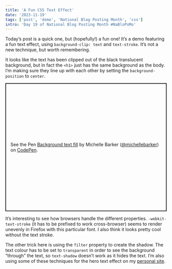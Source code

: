 ```yaml
---
title: 'A Fun CSS Text Effect'
date: '2023-11-19'
tags: ['post', 'demo', 'National Blog Posting Month', 'css']
intro: 'Day 19 of National Blog Posting Month #NaBloPoMo'
---
```


Today’s post is a quick one, but (hopefully!) a fun one! It’s a demo featuring a fun text effect, using `background-clip: text` and `text-stroke`. It’s not a new technique, but worth remembering.

It looks like the text has been clipped out of the black translucent background, but in fact the `<h1>` just has the same background as the body. I’m making sure they line up with each other by setting the `background-position` to `center`.

<p class="codepen" data-height="400" data-default-tab="result" data-slug-hash="MWLQomX" data-user="michellebarker" style="height: 400px; box-sizing: border-box; display: flex; align-items: center; justify-content: center; border: 2px solid; margin: 1em 0; padding: 1em;">
  <span>See the Pen <a href="https://codepen.io/michellebarker/pen/MWLQomX">
  Background text fill</a> by Michelle Barker (<a href="https://codepen.io/michellebarker">@michellebarker</a>)
  on <a href="https://codepen.io">CodePen</a>.</span>
</p>
<script async src="https://cpwebassets.codepen.io/assets/embed/ei.js"></script>

It’s interesting to see how browsers handle the different properties. `-webkit-text-stroke` (it has to be prefixed to work cross-browser) seems to render unevenly in Firefox with this particular font. I also think it looks pretty cool without the text stroke.

The other trick here is using the `filter` property to create the shadow. The text colour has to be set to `transparent` in order to see the background “through” the text, so `text-shadow` doesn’t work as it hides the text. I’m also using some of these techniques for the hero text effect on my [personal site](https://michellebarker.co.uk/).
